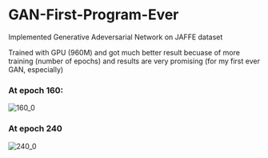 # GAN-First-Program-Ever
Implemented Generative Adeversarial Network on JAFFE dataset

Trained with GPU (960M) and got much better result becuase of more training (number of epochs) and results are very promising (for my first ever GAN, especially)

### At epoch 160:

![160_0](https://user-images.githubusercontent.com/22034866/36828126-cb307ac2-1d3d-11e8-8dca-f653555a4ece.png)

### At epoch 240
![240_0](https://user-images.githubusercontent.com/22034866/36828127-cb5f534c-1d3d-11e8-8d8d-64eac0c7298d.png)

